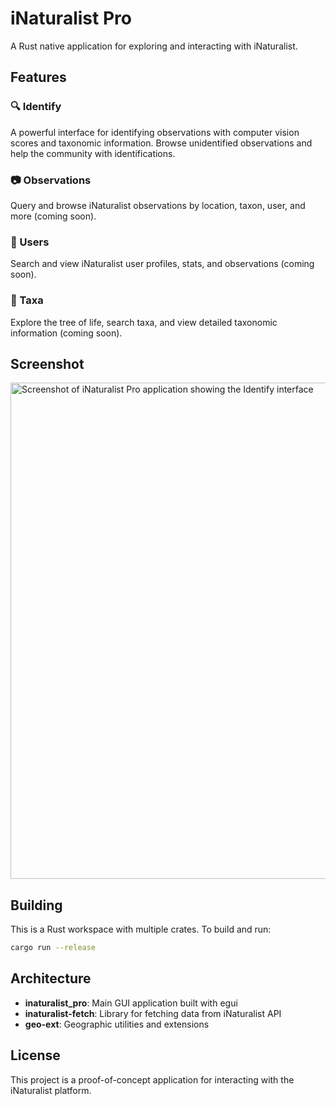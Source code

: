 # iNaturalist Pro

A Rust native application for exploring and interacting with iNaturalist.

## Features

### 🔍 Identify
A powerful interface for identifying observations with computer vision scores and taxonomic information. Browse unidentified observations and help the community with identifications.

### 📷 Observations
Query and browse iNaturalist observations by location, taxon, user, and more (coming soon).

### 👤 Users
Search and view iNaturalist user profiles, stats, and observations (coming soon).

### 🌿 Taxa
Explore the tree of life, search taxa, and view detailed taxonomic information (coming soon).

## Screenshot

<img width="1393" height="794" alt="Screenshot of iNaturalist Pro application showing the Identify interface" src="https://github.com/user-attachments/assets/f5461dbd-9d95-4b86-8036-11c5a10dd310" />

## Building

This is a Rust workspace with multiple crates. To build and run:

```bash
cargo run --release
```

## Architecture

- **inaturalist_pro**: Main GUI application built with egui
- **inaturalist-fetch**: Library for fetching data from iNaturalist API
- **geo-ext**: Geographic utilities and extensions

## License

This project is a proof-of-concept application for interacting with the iNaturalist platform.